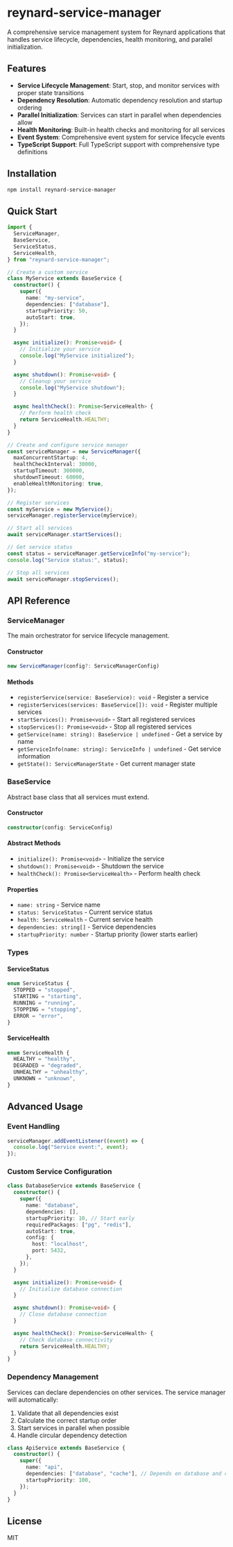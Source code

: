 # reynard-service-manager

A comprehensive service management system for Reynard applications that handles service lifecycle, dependencies,
health monitoring, and parallel initialization.

## Features

- **Service Lifecycle Management**: Start, stop, and monitor services with proper state transitions
- **Dependency Resolution**: Automatic dependency resolution and startup ordering
- **Parallel Initialization**: Services can start in parallel when dependencies allow
- **Health Monitoring**: Built-in health checks and monitoring for all services
- **Event System**: Comprehensive event system for service lifecycle events
- **TypeScript Support**: Full TypeScript support with comprehensive type definitions

## Installation

```bash
npm install reynard-service-manager
```

## Quick Start

```typescript
import {
  ServiceManager,
  BaseService,
  ServiceStatus,
  ServiceHealth,
} from "reynard-service-manager";

// Create a custom service
class MyService extends BaseService {
  constructor() {
    super({
      name: "my-service",
      dependencies: ["database"],
      startupPriority: 50,
      autoStart: true,
    });
  }

  async initialize(): Promise<void> {
    // Initialize your service
    console.log("MyService initialized");
  }

  async shutdown(): Promise<void> {
    // Cleanup your service
    console.log("MyService shutdown");
  }

  async healthCheck(): Promise<ServiceHealth> {
    // Perform health check
    return ServiceHealth.HEALTHY;
  }
}

// Create and configure service manager
const serviceManager = new ServiceManager({
  maxConcurrentStartup: 4,
  healthCheckInterval: 30000,
  startupTimeout: 300000,
  shutdownTimeout: 60000,
  enableHealthMonitoring: true,
});

// Register services
const myService = new MyService();
serviceManager.registerService(myService);

// Start all services
await serviceManager.startServices();

// Get service status
const status = serviceManager.getServiceInfo("my-service");
console.log("Service status:", status);

// Stop all services
await serviceManager.stopServices();
```

## API Reference

### ServiceManager

The main orchestrator for service lifecycle management.

#### Constructor

```typescript
new ServiceManager(config?: ServiceManagerConfig)
```

#### Methods

- `registerService(service: BaseService): void` - Register a service
- `registerServices(services: BaseService[]): void` - Register multiple services
- `startServices(): Promise<void>` - Start all registered services
- `stopServices(): Promise<void>` - Stop all registered services
- `getService(name: string): BaseService | undefined` - Get a service by name
- `getServiceInfo(name: string): ServiceInfo | undefined` - Get service information
- `getState(): ServiceManagerState` - Get current manager state

### BaseService

Abstract base class that all services must extend.

#### Constructor

```typescript
constructor(config: ServiceConfig)
```

#### Abstract Methods

- `initialize(): Promise<void>` - Initialize the service
- `shutdown(): Promise<void>` - Shutdown the service
- `healthCheck(): Promise<ServiceHealth>` - Perform health check

#### Properties

- `name: string` - Service name
- `status: ServiceStatus` - Current service status
- `health: ServiceHealth` - Current service health
- `dependencies: string[]` - Service dependencies
- `startupPriority: number` - Startup priority (lower starts earlier)

### Types

#### ServiceStatus

```typescript
enum ServiceStatus {
  STOPPED = "stopped",
  STARTING = "starting",
  RUNNING = "running",
  STOPPING = "stopping",
  ERROR = "error",
}
```

#### ServiceHealth

```typescript
enum ServiceHealth {
  HEALTHY = "healthy",
  DEGRADED = "degraded",
  UNHEALTHY = "unhealthy",
  UNKNOWN = "unknown",
}
```

## Advanced Usage

### Event Handling

```typescript
serviceManager.addEventListener((event) => {
  console.log("Service event:", event);
});
```

### Custom Service Configuration

```typescript
class DatabaseService extends BaseService {
  constructor() {
    super({
      name: "database",
      dependencies: [],
      startupPriority: 10, // Start early
      requiredPackages: ["pg", "redis"],
      autoStart: true,
      config: {
        host: "localhost",
        port: 5432,
      },
    });
  }

  async initialize(): Promise<void> {
    // Initialize database connection
  }

  async shutdown(): Promise<void> {
    // Close database connection
  }

  async healthCheck(): Promise<ServiceHealth> {
    // Check database connectivity
    return ServiceHealth.HEALTHY;
  }
}
```

### Dependency Management

Services can declare dependencies on other services. The service manager will automatically:

1. Validate that all dependencies exist
2. Calculate the correct startup order
3. Start services in parallel when possible
4. Handle circular dependency detection

```typescript
class ApiService extends BaseService {
  constructor() {
    super({
      name: "api",
      dependencies: ["database", "cache"], // Depends on database and cache
      startupPriority: 100,
    });
  }
}
```

## License

MIT

